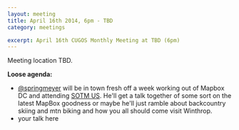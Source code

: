 ```yaml
---
layout: meeting
title: April 16th 2014, 6pm - TBD
category: meetings

excerpt: April 16th CUGOS Monthly Meeting at TBD (6pm)
---
```


Meeting location TBD.

__Loose agenda:__

- [@springmeyer](https://github.com/springmeyer) will be in town fresh off a week working out of Mapbox DC and attending [SOTM US](http://stateofthemap.us/). He'll get a talk together of some sort on the latest MapBox goodness or maybe he'll just ramble about backcountry skiing and mtn biking and how you all should come visit Winthrop. 
- your talk here
